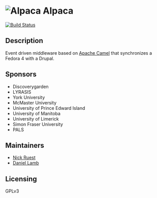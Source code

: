 # ![Alpaca](https://cloud.githubusercontent.com/assets/2371345/15409648/16c140b4-1dec-11e6-81d9-41929bc83b1f.png) Alpaca
[![Build Status](https://travis-ci.org/Islandora-CLAW/Alpaca.svg?branch=master)](https://travis-ci.org/Islandora-CLAW/Alpaca)

## Description

Event driven middleware based on [Apache Camel](http://camel.apache.org/) that synchronizes a Fedora 4 with a Drupal.

## Sponsors

* Discoverygarden
* LYRASIS
* York University
* McMaster University
* University of Prince Edward Island
* University of Manitoba
* University of Limerick
* Simon Fraser University
* PALS

## Maintainers

* [Nick Ruest](https://github.com/ruebot)
* [Daniel Lamb](https://github.com/daniel-dgi/)

## Licensing

GPLv3
